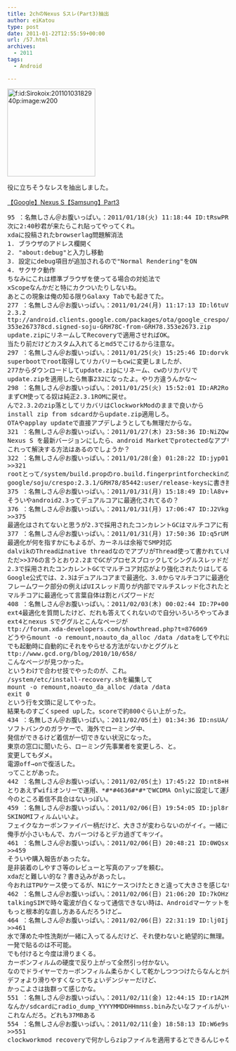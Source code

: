 ```yaml
---
title: 2chのNexus Sスレ(Part3)抽出
author: eiKatou
type: post
date: 2011-01-22T12:55:59+00:00
url: /57.html
archives:
  - 2011
tags:
  - Android

---
```

<div class="section">
  <p>
    <a href="http://f.hatena.ne.jp/Sirokoix/20110103182940" class="hatena-fotolife" target="_blank"><img src="http://cdn-ak.f.st-hatena.com/images/fotolife/S/Sirokoix/20110103/20110103182940.png" alt="f:id:Sirokoix:20110103182940p:image:w200" title="f:id:Sirokoix:20110103182940p:image:w200" class="hatena-fotolife" width="200" /></a>
  </p>
  
  <p>
    役に立ちそうなレスを抽出しました。
  </p>
  
  <p>
    <a href="http://hibari.2ch.net/test/read.cgi/smartphone/1294978557/" target="_blank">【Google】Nexus S【Samsung】Part3</a>
  </p>
  
  <pre>
95 ：名無しさん＠お腹いっぱい。：2011/01/18(火) 11:18:44 ID:tRswPRXH
次に2:40秒君が来たらこれ貼ってやってくれ。
xdaに投稿されたbrowserlag問題解消法
1. ブラウザのアドレス欄開く
2. &#34;about:debug&#34;と入力し移動
3. 設定にdebug項目が追加されるので&#34;Normal Rendering&#34;をON
4. サクサク動作
ちなみにこれは標準ブラウザを使ってる場合の対処法で
xScopeなんかだと特にカクついたりしないね。
あとこの現象は俺の知る限りGalaxy Tabでも起きてた。
277 ：名無しさん＠お腹いっぱい。：2011/01/24(月) 11:17:13 ID:l6tuVyR5
2.3.2
ttp://android.clients.google.com/packages/ota/google_crespo/
353e267378cd.signed-soju-GRH78C-from-GRH78.353e2673.zip
update.zipにリネームしてRecoveryで適用させればOK。
当たり前だけどカスタム入れてるとmd5でこけるから注意な。
297 ：名無しさん＠お腹いっぱい。：2011/01/25(火) 15:25:46 ID:dorvkuLP
superbootでroot取得してリカバリーもcwに変更しましたが、
277からダウンロードしてupdate.zipにリネーム、cwのリカバリで
update.zipを適用したら無事232になったよ。やり方違うんかな～
298 ：名無しさん＠お腹いっぱい。：2011/01/25(火) 15:52:01 ID:AR2RoDug
まずCM使ってる奴は純正2.3.1ROMに戻せ。
んで2.3.2のzip落としてリカバリはClockworkModのままで良いから
install zip from sdcardからupdate.zip適用しろ。
OTAやapplay updateで直接アプデしようとしても無理だからな。
321 ：名無しさん＠お腹いっぱい。：2011/01/27(木) 23:58:36 ID:NiZQwpzq
Nexus S を最新バージョンにしたら、android Marketでprotectedなアプリが表示されなくなりました。
これって解決する方法はあるのでしょうか？
322 ：名無しさん＠お腹いっぱい。：2011/01/28(金) 01:28:22 ID:jyp01Kjz
&#62;&#62;321
rootとって/system/build.propのro.build.fingerprintforcheckinの値を
google/soju/crespo:2.3.1/GRH78/85442:user/release-keysに書き換える。
375 ：名無しさん＠お腹いっぱい。：2011/01/31(月) 15:18:49 ID:lA8v+75B
そういやandroid2.3ってデュアルコアに最適化されてるの？
376 ：名無しさん＠お腹いっぱい。：2011/01/31(月) 17:06:47 ID:J2VkgzS8
&#62;&#62;375
最適化はされてないと思うが2.3で採用されたコンカレントGCはマルチコアに有利。
377 ：名無しさん＠お腹いっぱい。：2011/01/31(月) 17:50:36 ID:q5rUMaa+
最適化が何を指すかにもよるが、カーネルは余裕でSMP対応
dalvikのThreadはnative threadなのでアプリがThread使って書かれていればマルチコア対応になる
ただ&#62;&#62;376の言うとおり2.2までGCがプロセスブロックしてシングルスレッドだったので
2.3で採用されたコンカレントGCでマルチコア対応がより強化されたりはしてる
Google公式では、2.3はデュアルコアまで最適化、3.0からマルチコアに最適化とされているので
フレームワーク部分の例えばUIスレッド周りが内部でマルチスレッド化されたとかはあるかもね
マルチコアに最適化って言葉自体は割とバズワードだ
408 ：名無しさん＠お腹いっぱい。：2011/02/03(木) 00:02:44 ID:7P+000Mx
ext4最適化を質問したけど、だれも答えてくれないので自分いろいろやってみました。
ext4とnexus Sでググルとこんなページが
ttp://forum.xda-developers.com/showthread.php?t=876069
どうやらmount -o remount,noauto_da_alloc /data /dataをしてやればいいらしい。
でも起動時に自動的にそれをやらせる方法がないかとググルと
ttp://www.gcd.org/blog/2010/10/658/
こんなページが見つかった。
というわけで合わせ技でやったのが、これ。
/system/etc/install-recovery.shを編集して
mount -o remount,noauto_da_alloc /data /data
exit 0
という行を文頭に足してやった。
結果ものすごくspeed upした。scoreで約800ぐらい上がった。
434 ：名無しさん＠お腹いっぱい。：2011/02/05(土) 01:34:36 ID:nsUA/Mw7
ソフトバンクのガラケーで、海外でローミング中、
発信ができるけど着信が一切できない状況になった。
東京の窓口に聞いたら、ローミング先事業者を変更しろ、と。
変更してもダメ。
電源off→onで復活した。
ってことがあった。
442 ：名無しさん＠お腹いっぱい。：2011/02/05(土) 17:45:22 ID:nt8+HC3K
とりあえずwifiオンリーで運用、&#42;#&#42;#4636#&#42;#&#42;でWCDMA Onlyに設定して運用中。
今のところ着信不具合はないっぽい。
459 ：名無しさん＠お腹いっぱい。：2011/02/06(日) 19:54:05 ID:jpl8roH6
SKINOMIフィルムいいよ。
フェイクなカーボンファイバー柄だけど、大きさが変わらないのがイイ。一緒にディスプレイ保護フィルムもついてくるし。
俺手が小さいもんで、カバーつけるとデカ過ぎてキツイ。
461 ：名無しさん＠お腹いっぱい。：2011/02/06(日) 20:48:21 ID:0WQsx2pV
&#62;&#62;459
そういや購入報告があったな。
是非装着のしやすさ等のレビューと写真のアップを頼む。
xdaだと難しい的な？書き込みがあったし。
今おれはTPUケース使ってるが、N1にケースつけたときと違って大きさを感じない。なんでだろ？
462 ：名無しさん＠お腹いっぱい。：2011/02/06(日) 21:06:20 ID:7kOHzWJf
talkingSIMで時々電波が白くなって通信できない時は、Androidマーケットを起動して何度かリロードすると復旧するっぽい。
もっと根本的な直し方あるんだろうけど…
464 ：名無しさん＠お腹いっぱい。：2011/02/06(日) 22:31:19 ID:lj0Ij0Ze
&#62;&#62;461
水で薄めた中性洗剤が一緒に入ってるんだけど、それ使わないと絶望的に無理。
一発で貼るのは不可能。
でも付けると今度は滑りまくる。
カーボンフィルムの硬度で反り上がって全然引っ付かない。
なのでドライヤーでカーボンフィルム柔らかくして乾かしつつつけたらなんとか行けた。
デフォより滑りやすくなってちょいデンジャーだけど、
かっこよさは抜群って感じかな。
551 ：名無しさん＠お腹いっぱい。：2011/02/11(金) 12:44:15 ID:r1A2MJtM
なんか/sdcardにradio_dump_YYYYMMDDHHmmss.binみたいなファイルがいくつかあったんだけど、
これなんだろ。どれも37MBある
554 ：名無しさん＠お腹いっぱい。：2011/02/11(金) 18:58:13 ID:W6e9shQL
&#62;&#62;551
clockworkmod recoveryで何かしらzipファイルを適用するとできるんじゃないかな。
</pre>
</div>
